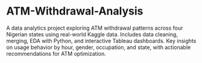 # ATM-Withdrawal-Analysis
A data analytics project exploring ATM withdrawal patterns across four Nigerian states using real-world Kaggle data. Includes data cleaning, merging, EDA with Python, and interactive Tableau dashboards. Key insights on usage behavior by hour, gender, occupation, and state, with actionable recommendations for ATM optimization.
